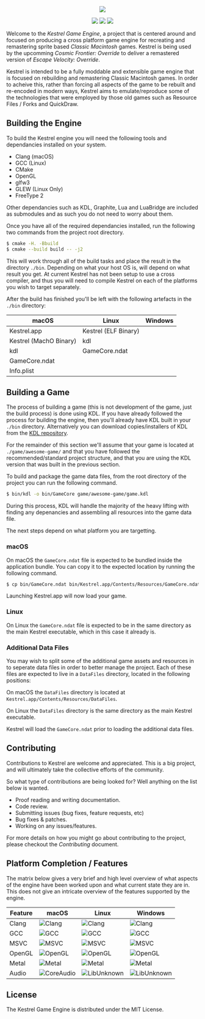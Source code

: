 <p align="center">
  <img src="https://user-images.githubusercontent.com/681356/92330908-8530f800-f06a-11ea-842c-3ba3b6cc6ccd.png">
</p>

<p align="center">
  <img src="https://img.shields.io/badge/version-v0.0.1_alpha-red.svg">
  <img src="https://img.shields.io/badge/license-MIT-blue.svg">
  <a href="https://discord.gg/u3dbBws"><img src="https://img.shields.io/discord/590385943425318912.svg?label=&logo=discord&logoColor=ffffff&color=7389D8&labelColor=6A7EC2"></a>
</p>

Welcome to the _Kestrel Game Engine_, a project that is centered around and focused on producing a cross platform game engine for recreating and remastering sprite based _Classic Macintosh_ games. Kestrel is being used by the upcomming _Cosmic Frontier: Override_ to deliver a remastered version of _Escape Velocity: Override_.

Kestrel is intended to be a fully moddable and extensible game engine that is focused on rebuilding and remastering Classic Macintosh games. In order to acheive this, rather than forcing all aspects of the game to be rebuilt and re-encoded in modern ways, Kestrel aims to emulate/reproduce some of the technologies that were employed by those old games such as Resource Files / Forks and QuickDraw.

## Building the Engine
To build the Kestrel engine you will need the following tools and dependancies installed on your system.

- Clang (macOS)
- GCC (Linux)
- CMake
- OpenGL
- glfw3
- GLEW (Linux Only)
- FreeType 2

Other dependancies such as KDL, Graphite, Lua and LuaBridge are included as submodules and as such you do not need to worry about them.

Once you have all of the required dependancies installed, run the following two commands from the project root directory.

```sh
$ cmake -H. -Bbuild
$ cmake --build build -- -j2
```

This will work through all of the build tasks and place the result in the directory `./bin`. Depending on what your host OS is, will depend on what result you get. At current Kestrel has not been setup to use a cross compiler, and thus you will need to compile Kestrel on each of the platforms you wish to target separately.

After the build has finished you'll be left with the following artefacts in the `./bin` directory:

| macOS | Linux | Windows |
| --- | --- | --- |
| Kestrel.app | Kestrel (ELF Binary) | |
| Kestrel (MachO Binary) | kdl | |
| kdl | GameCore.ndat | |
| GameCore.ndat | | |
| Info.plist | | |


## Building a Game
The process of building a game (this is not development of the game, just the build process) is done using KDL. If you have already followed the process for building the engine, then you'll already have KDL built in your `./bin` directory. Alternatively you can download copies/installers of KDL from the [KDL repository](https://github.com/tjhancocks/kdl.git).

For the remainder of this section we'll assume that your game is located at `./game/awesome-game/` and that you have followed the recommended/standard project structure, and that you are using the KDL version that was built in the previous section.

To build and package the game data files, from the root directory of the project you can run the following command.

```sh
$ bin/kdl -o bin/GameCore game/awesome-game/game.kdl
```

During this process, KDL will handle the majority of the heavy lifting with finding any depenancies and assembling all resources into the game data file.

The next steps depend on what platform you are targetting.

### macOS
On macOS the `GameCore.ndat` file is expected to be bundled inside the application bundle. You can copy it to the expected location by running the following command.

```sh
$ cp bin/GameCore.ndat bin/Kestrel.app/Contents/Resources/GameCore.ndat
```

Launching Kestrel.app will now load your game.

### Linux
On Linux the `GameCore.ndat` file is expected to be in the same directory as the main Kestrel executable, which in this case it already is.

### Additional Data Files
You may wish to split some of the additional game assets and resources in to seperate data files in order to better manage the project. Each of these files are expected to live in a `DataFiles` directory, located in the following positions:

On macOS the `DataFiles` directory is located at `Kestrel.app/Contents/Resources/DataFiles`.

On Linux the `DataFiles` directory is the same directory as the main Kestrel executable.

Kestrel will load the `GameCore.ndat` prior to loading the additional data files.


## Contributing
Contributions to Kestrel are welcome and appreciated. This is a big project, and will ultimately take the collective efforts of the community.

So what type of contributions are being looked for? Well anything on the list below is wanted.

- Proof reading and writing documentation.
- Code review.
- Submitting issues (bug fixes, feature requests, etc)
- Bug fixes & patches.
- Working on any issues/features.

For more details on how you might go about contributing to the project, please checkout the _Contributing_ document.

## Platform Completion / Features
The matrix below gives a very brief and high level overview of what aspects of the engine have been worked upon and what current state they are in. This does not give an intricate overview of the features supported by the engine.

| Feature | macOS | Linux | Windows |
| --- | --- | --- | --- |
| Clang | ![Clang](https://img.shields.io/badge/Clang-Supported-good.svg) | ![Clang](https://img.shields.io/badge/Clang-Unknown-grey.svg) | ![Clang](https://img.shields.io/badge/Clang-Not_Supported-black.svg) |
| GCC | ![GCC](https://img.shields.io/badge/GCC-Not_Supported-black.svg) | ![GCC](https://img.shields.io/badge/GCC-Supported-good.svg) | ![GCC](https://img.shields.io/badge/GCC-Not_Supported-black.svg) |
| MSVC | ![MSVC](https://img.shields.io/badge/MSVC-Not_Supported-black.svg) | ![MSVC](https://img.shields.io/badge/MSVC-Not_Supported-black.svg) | ![MSVC](https://img.shields.io/badge/MSVC-Not_Implemented-red.svg) |
| OpenGL | ![OpenGL](https://img.shields.io/badge/OpenGL-Supported-good.svg) | ![OpenGL](https://img.shields.io/badge/OpenGL-Supported-good.svg) | ![OpenGL](https://img.shields.io/badge/OpenGL-Not_Implemented-red.svg) |
| Metal | ![Metal](https://img.shields.io/badge/Metal-In_Progress-yellow.svg) | ![Metal](https://img.shields.io/badge/Metal-Not_Supported-black.svg) | ![Metal](https://img.shields.io/badge/Metal-Not_Supported-black.svg) |
| Audio | ![CoreAudio](https://img.shields.io/badge/Core_Audio-Not_Implemented-red.svg) | ![LibUnknown](https://img.shields.io/badge/Library_Unknown-grey.svg) | ![LibUnknown](https://img.shields.io/badge/Library_Unknown-grey.svg) |


## License
The Kestrel Game Engine is distributed under the MIT License.